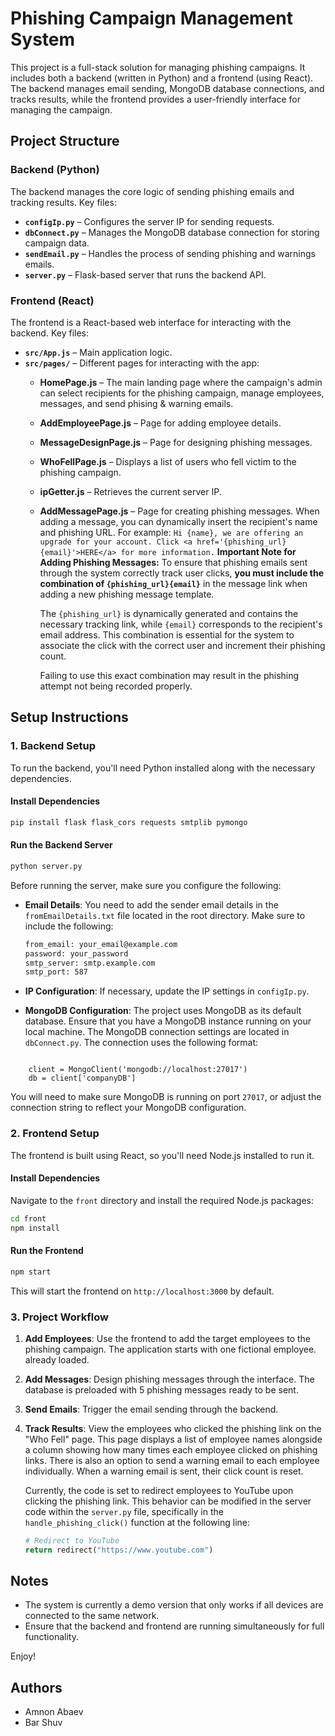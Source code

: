 ﻿# Phishing Campaign Management System

This project is a full-stack solution for managing phishing campaigns. It includes both a backend (written in Python) and a frontend (using React). The backend manages email sending, MongoDB database connections, and tracks results, while the frontend provides a user-friendly interface for managing the campaign.

## Project Structure

### Backend (Python)
The backend manages the core logic of sending phishing emails and tracking results. Key files:
- **`configIp.py`** – Configures the server IP for sending requests.
- **`dbConnect.py`** – Manages the MongoDB database connection for storing campaign data.
- **`sendEmail.py`** – Handles the process of sending phishing and warnings emails.
- **`server.py`** – Flask-based server that runs the backend API.

### Frontend (React)
The frontend is a React-based web interface for interacting with the backend. Key files:
- **`src/App.js`** – Main application logic.
- **`src/pages/`** – Different pages for interacting with the app:
  - **HomePage.js** – The main landing page where the campaign's admin can select recipients for the phishing campaign, manage employees, messages, and send phising & warning emails.  
  - **AddEmployeePage.js** – Page for adding employee details.
  - **MessageDesignPage.js** – Page for designing phishing messages.
  - **WhoFellPage.js** – Displays a list of users who fell victim to the phishing campaign.
  - **ipGetter.js** – Retrieves the current server IP.
  - **AddMessagePage.js** – Page for creating phishing messages. When adding a message, you can dynamically insert the recipient's name and phishing URL. For example:
    `Hi {name}, we are offering an upgrade for your account. Click <a href='{phishing_url}{email}'>HERE</a> for more information.`
    **Important Note for Adding Phishing Messages:**
    To ensure that phishing emails sent through the system correctly track user clicks, **you must include the combination of `{phishing_url}{email}`** in the message link when adding a new phishing message template.

    The `{phishing_url}` is dynamically generated and contains the necessary tracking link, while `{email}` corresponds to the recipient's email address. This combination is essential for the system to associate the click with the correct user and increment their phishing count.

    Failing to use this exact combination may result in the phishing attempt not being recorded properly.

## Setup Instructions

### 1. Backend Setup

To run the backend, you'll need Python installed along with the necessary dependencies.

#### Install Dependencies
```bash
pip install flask flask_cors requests smtplib pymongo 
```

#### Run the Backend Server
```bash
python server.py
```

Before running the server, make sure you configure the following:
- **Email Details**: You need to add the sender email details in the `fromEmailDetails.txt` file located in the root directory. Make sure to include the following:
  ```txt
  from_email: your_email@example.com
  password: your_password
  smtp_server: smtp.example.com
  smtp_port: 587
  ```

- **IP Configuration**: If necessary, update the IP settings in `configIp.py`.

- **MongoDB Configuration**: The project uses MongoDB as its default database. Ensure that you have a MongoDB instance running on your local machine. The MongoDB connection settings are located in `dbConnect.py`. The connection uses the following format:
```from pymongo import MongoClient

    client = MongoClient('mongodb://localhost:27017')
    db = client['companyDB']
 ```
You will need to make sure MongoDB is running on port `27017`, or adjust the connection string to reflect your MongoDB configuration.

### 2. Frontend Setup

The frontend is built using React, so you'll need Node.js installed to run it.

#### Install Dependencies
Navigate to the `front` directory and install the required Node.js packages:
```bash
cd front
npm install
```

#### Run the Frontend
```bash
npm start
```

This will start the frontend on `http://localhost:3000` by default.

### 3. Project Workflow

1. **Add Employees**: Use the frontend to add the target employees to the phishing campaign. The application starts with one fictional employee. already loaded.
  
2. **Add Messages**: Design phishing messages through the interface. The database is preloaded with 5 phishing messages ready to be sent.

3. **Send Emails**: Trigger the email sending through the backend.

4. **Track Results**: View the employees who clicked the phishing link on the "Who Fell" page. This page displays a list of employee names alongside a column showing how many times each employee clicked on phishing links. There is also an option to send a warning email to each employee individually. When a warning email is sent, their click count is reset.

   Currently, the code is set to redirect employees to YouTube upon clicking the phishing link. This behavior can be modified in the server code within the `server.py` file, specifically in the `handle_phishing_click()` function at the following line:
   ```python
   # Redirect to YouTube
   return redirect("https://www.youtube.com")
   ```


## Notes
- The system is currently a demo version that only works if all devices are connected to the same network.
- Ensure that the backend and frontend are running simultaneously for full functionality.

Enjoy!

## Authors
- Amnon Abaev
- Bar Shuv
